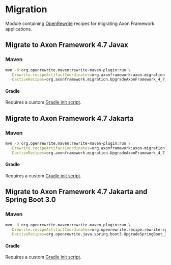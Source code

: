 # Migration
Module containing [OpenRewrite](https://docs.openrewrite.org/) recipes for migrating Axon Framework applications.

## Migrate to Axon Framework 4.7 Javax
### Maven
```bash
mvn -U org.openrewrite.maven:rewrite-maven-plugin:run \
  -Drewrite.recipeArtifactCoordinates=org.axonframework:axon-migration:LATEST \
  -DactiveRecipes=org.axonframework.migration.UpgradeAxonFramework_4_7_Javax
```

#### Gradle
Requires a custom [Gradle init script](https://docs.openrewrite.org/running-recipes/running-rewrite-on-a-gradle-project-without-modifying-the-build).

## Migrate to Axon Framework 4.7 Jakarta
### Maven
```bash
mvn -U org.openrewrite.maven:rewrite-maven-plugin:run \
  -Drewrite.recipeArtifactCoordinates=org.axonframework:axon-migration:LATEST \
  -DactiveRecipes=org.axonframework.migration.UpgradeAxonFramework_4_7_Jakarta
```

#### Gradle
Requires a custom [Gradle init script](https://docs.openrewrite.org/running-recipes/running-rewrite-on-a-gradle-project-without-modifying-the-build).


## Migrate to Axon Framework 4.7 Jakarta and Spring Boot 3.0
### Maven
```bash
mvn -U org.openrewrite.maven:rewrite-maven-plugin:run \
  -Drewrite.recipeArtifactCoordinates=org.openrewrite.recipe:rewrite-spring:LATEST,org.axonframework:axon-migration:LATEST \
  -DactiveRecipes=org.openrewrite.java.spring.boot3.UpgradeSpringBoot_3_0,org.axonframework.migration.UpgradeAxonFramework_4_7_Jakarta
```

#### Gradle
Requires a custom [Gradle init script](https://docs.openrewrite.org/running-recipes/running-rewrite-on-a-gradle-project-without-modifying-the-build).